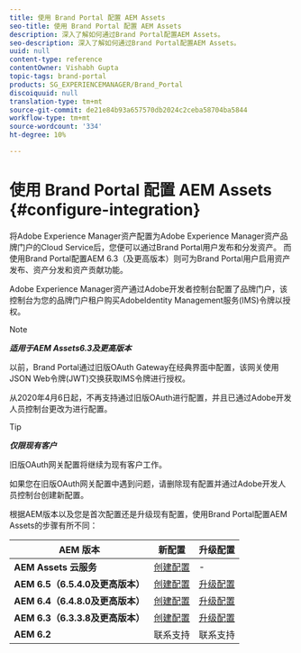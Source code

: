 ```yaml
---
title: 使用 Brand Portal 配置 AEM Assets
seo-title: 使用 Brand Portal 配置 AEM Assets
description: 深入了解如何通过Brand Portal配置AEM Assets。
seo-description: 深入了解如何通过Brand Portal配置AEM Assets。
uuid: null
content-type: reference
contentOwner: Vishabh Gupta
topic-tags: brand-portal
products: SG_EXPERIENCEMANAGER/Brand_Portal
discoiquuid: null
translation-type: tm+mt
source-git-commit: de21e84b93a657570db2024c2ceba58704ba5844
workflow-type: tm+mt
source-wordcount: '334'
ht-degree: 10%

---
```



# 使用 Brand Portal 配置 AEM Assets {#configure-integration}

将Adobe Experience Manager资产配置为Adobe Experience Manager资产品牌门户的Cloud Service后，您便可以通过Brand Portal用户发布和分发资产。 而使用Brand Portal配置AEM 6.3（及更高版本）则可为Brand Portal用户启用资产发布、资产分发和资产贡献功能。

Adobe Experience Manager资产通过Adobe开发者控制台配置了品牌门户，该控制台为您的品牌门户租户购买AdobeIdentity Management服务(IMS)令牌以授权。

>[!NOTE]
>
>***适用于AEM Assets6.3及更高版本***
>
>以前，Brand Portal通过旧版OAuth Gateway在经典界面中配置，该网关使用JSON Web令牌(JWT)交换获取IMS令牌进行授权。
>
>从2020年4月6日起，不再支持通过旧版OAuth进行配置，并且已通过Adobe开发人员控制台更改为进行配置。


>[!TIP]
>
>***仅限现有客户***
>
>旧版OAuth网关配置将继续为现有客户工作。
>
>如果您在旧版OAuth网关配置中遇到问题，请删除现有配置并通过Adobe开发人员控制台创建新配置。


根据AEM版本以及您是首次配置还是升级现有配置，使用Brand Portal配置AEM Assets的步骤有所不同：

| **AEM 版本** | **新配置** | **升级配置** |
|---|---|---|
| **AEM Assets 云服务** | [创建配置](https://docs.adobe.com/content/help/en/experience-manager-cloud-service/assets/brand-portal/configure-aem-assets-with-brand-portal.html) | - |
| **AEM 6.5（6.5.4.0及更高版本）** | [创建配置](https://docs.adobe.com/content/help/en/experience-manager-65/assets/brandportal/configure-aem-assets-with-brand-portal.html) | [升级配置](https://docs.adobe.com/content/help/en/experience-manager-65/assets/brandportal/configure-aem-assets-with-brand-portal.html#upgrade-integration-65) |
| **AEM 6.4（6.4.8.0及更高版本）** | [创建配置](https://docs.adobe.com/content/help/en/experience-manager-64/assets/brandportal/configure-aem-assets-with-brand-portal.html) | [升级配置](https://docs.adobe.com/content/help/en/experience-manager-64/assets/brandportal/configure-aem-assets-with-brand-portal.html#upgrade-integration-64) |
| **AEM 6.3（6.3.3.8及更高版本）** | [创建配置](https://helpx.adobe.com/experience-manager/6-3/assets/using/brand-portal-configuring-integration.html) | [升级配置](https://helpx.adobe.com/experience-manager/6-3/assets/using/brand-portal-configuring-integration.html#Upgradeconfiguration) |
| **AEM 6.2** | 联系支持 | 联系支持 |


